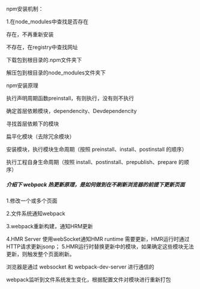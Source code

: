 npm安装机制：

1.在node_modules中查找是否存在

存在，不再重新安装

不存在，在registry中查找网址

下载包到根目录的.npm文件夹下

解压包到根目录的node_modules文件夹下

npm安装原理

执行声明周期函数preinstall，有则执行，没有则不执行

确定首层依赖模块，dependencity、Devdependencity

寻找首层依赖下的模块

扁平化模块（去除冗余模块）

安装模块，执行模块生命周期（按照 preinstall、install、postinstall 的顺序）

执行工程自身生命周期（按照 install、postinstall、prepublish、prepare 的顺序）

##### 介绍下 webpack 热更新原理，是如何做到在不刷新浏览器的前提下更新页面

1.修改一个或多个页面

2.文件系统通知webpack

3.webpack重新构建，通知HRM更新

4.HMR Server 使用webSocket通知HMR runtime 需要更新，HMR运行时通过HTTP请求更新jsonp；
5.HMR运行时替换更新中的模块，如果确定这些模块无法更新，则触发整个页面刷新。

浏览器是通过 websocket 和 webpack-dev-server 进行通信的



webpack监听到文件系统发生变化，根据配置文件对模块进行重新打包



